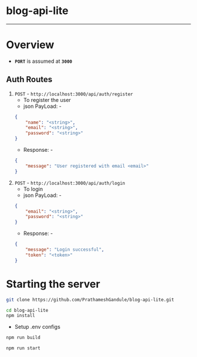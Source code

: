 # blog-api-lite
***
# Overview
- **`PORT`** is assumed at **`3000`** 

## Auth Routes
1. `POST` - `http://localhost:3000/api/auth/register`
	- To register the user
	- json PayLoad: -
	```json
	{
		"name": "<string>",
		"email": "<string>",
		"password": "<string>"
	}
	```
	- Response: -
	```json
	{
		"message": "User registered with email <email>"
	}
	```
2. `POST` - `http://localhost:3000/api/auth/login`
	- To login 
	- json PayLoad: -
	```json
	{
		"email": "<string>",
		"password": "<string>"
	}
	```
	- Response: -
	```json
	{
        "message": "Login successful",
    	"token": "<token>"
	}
	```

# Starting the server
```bash
git clone https://github.com/PrathameshGandule/blog-api-lite.git
```
```bash
cd blog-api-lite
npm install
```
- Setup .env configs
```bash
npm run build
```
```bash
npm run start
```
